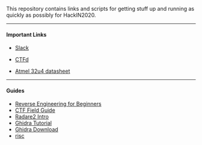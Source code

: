 This repository contains links and scripts for getting stuff up and running as
quickly as possibly for HackIN2020.

---

#### Important Links
* [Slack](http://hackin2020.slack.com/) 
* [CTFd](https://hackin2020.ctfd.io/team)

* [Atmel 32u4 datasheet](http://ww1.microchip.com/downloads/en/devicedoc/atmel-7766-8-bit-avr-atmega16u4-32u4_datasheet.pdf)


---
#### Guides
* [Reverse Engineering for Beginners](https://beginners.re/)
* [CTF Field Guide](https://trailofbits.github.io/ctf/)
* [Radare2 Intro](https://radare.gitbooks.io/radare2book/content/)
* [Ghidra
  Tutorial](http://ghidra.re/courses/GhidraClass/Beginner/Introduction_to_Ghidra_Student_Guide_withNotes.html#Introduction_to_Ghidra_Student_Guide.html)
* [Ghidra Download](https://ghidra-sre.org/)
* [risc](https://github.com/openhwgroup/riscv_vm)
